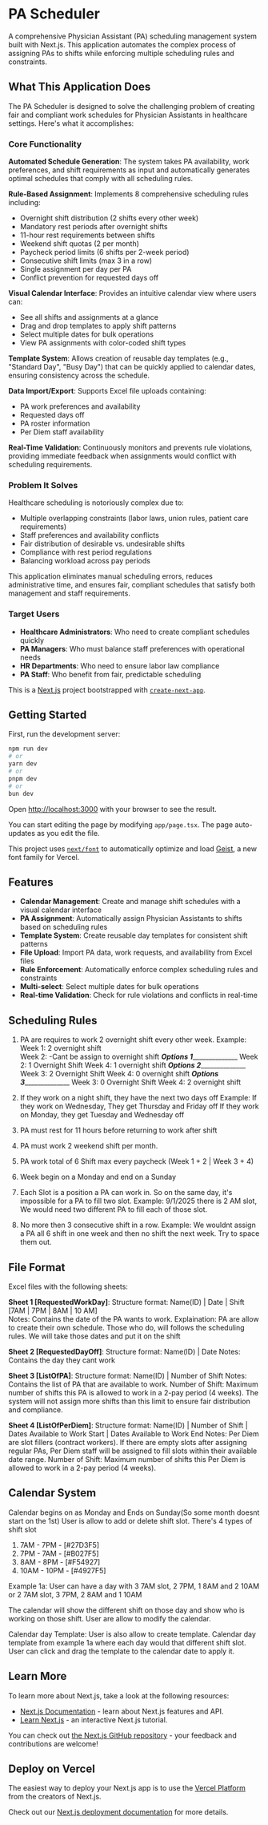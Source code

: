 # PA Scheduler

A comprehensive Physician Assistant (PA) scheduling management system built with Next.js. This application automates the complex process of assigning PAs to shifts while enforcing multiple scheduling rules and constraints.

## What This Application Does

The PA Scheduler is designed to solve the challenging problem of creating fair and compliant work schedules for Physician Assistants in healthcare settings. Here's what it accomplishes:

### Core Functionality

**Automated Schedule Generation**: The system takes PA availability, work preferences, and shift requirements as input and automatically generates optimal schedules that comply with all scheduling rules.

**Rule-Based Assignment**: Implements 8 comprehensive scheduling rules including:
- Overnight shift distribution (2 shifts every other week)
- Mandatory rest periods after overnight shifts
- 11-hour rest requirements between shifts
- Weekend shift quotas (2 per month)
- Paycheck period limits (6 shifts per 2-week period)
- Consecutive shift limits (max 3 in a row)
- Single assignment per day per PA
- Conflict prevention for requested days off

**Visual Calendar Interface**: Provides an intuitive calendar view where users can:
- See all shifts and assignments at a glance
- Drag and drop templates to apply shift patterns
- Select multiple dates for bulk operations
- View PA assignments with color-coded shift types

**Template System**: Allows creation of reusable day templates (e.g., "Standard Day", "Busy Day") that can be quickly applied to calendar dates, ensuring consistency across the schedule.

**Data Import/Export**: Supports Excel file uploads containing:
- PA work preferences and availability
- Requested days off
- PA roster information
- Per Diem staff availability

**Real-Time Validation**: Continuously monitors and prevents rule violations, providing immediate feedback when assignments would conflict with scheduling requirements.

### Problem It Solves

Healthcare scheduling is notoriously complex due to:
- Multiple overlapping constraints (labor laws, union rules, patient care requirements)
- Staff preferences and availability conflicts
- Fair distribution of desirable vs. undesirable shifts
- Compliance with rest period regulations
- Balancing workload across pay periods

This application eliminates manual scheduling errors, reduces administrative time, and ensures fair, compliant schedules that satisfy both management and staff requirements.

### Target Users

- **Healthcare Administrators**: Who need to create compliant schedules quickly
- **PA Managers**: Who must balance staff preferences with operational needs
- **HR Departments**: Who need to ensure labor law compliance
- **PA Staff**: Who benefit from fair, predictable scheduling

This is a [Next.js](https://nextjs.org) project bootstrapped with [`create-next-app`](https://nextjs.org/docs/app/api-reference/cli/create-next-app).

## Getting Started

First, run the development server:

```bash
npm run dev
# or
yarn dev
# or
pnpm dev
# or
bun dev
```

Open [http://localhost:3000](http://localhost:3000) with your browser to see the result.

You can start editing the page by modifying `app/page.tsx`. The page auto-updates as you edit the file.

This project uses [`next/font`](https://nextjs.org/docs/app/building-your-application/optimizing/fonts) to automatically optimize and load [Geist](https://vercel.com/font), a new font family for Vercel.

## Features

- **Calendar Management**: Create and manage shift schedules with a visual calendar interface
- **PA Assignment**: Automatically assign Physician Assistants to shifts based on scheduling rules
- **Template System**: Create reusable day templates for consistent shift patterns
- **File Upload**: Import PA data, work requests, and availability from Excel files
- **Rule Enforcement**: Automatically enforce complex scheduling rules and constraints
- **Multi-select**: Select multiple dates for bulk operations
- **Real-time Validation**: Check for rule violations and conflicts in real-time

## Scheduling Rules

1. PA are requires to work 2 overnight shift every other week.
    Example: 
        Week 1: 2 overnight shift         
        Week 2: -Cant be assign to overnight shift
        _____Options 1___________________
        Week 2: 1 Overnight Shift 
        Week 4: 1 overnight shift 
        _____Options 2___________________
        Week 3: 2 Overnight Shift 
        Week 4: 0 overnight shift 
        _____Options 3___________________
        Week 3: 0 Overnight Shift 
        Week 4: 2 overnight shift 



2. If they work on a night shift, they have the next two days off
    Example:
        If they work on Wednesday, They get Thursday and Friday off
        If they work on Monday, they get Tuesday and Wednesday off

3. PA must rest for 11 hours before returning to work after shift

4. PA must work 2 weekend shift per month.     

5. PA work total of 6 Shift max every paycheck (Week 1 + 2 | Week 3 + 4)

6. Week begin on a Monday and end on a Sunday

7. Each Slot is a position a PA can work in. So on the same day, it's impossible for a PA to fill two slot. 
    Example: 9/1/2025 there is 2 AM slot, We would need two different PA to fill each of those slot.

8. No more then 3 consecutive shift in a row.
    Example: We wouldnt assign a PA all 6 shift in one week and then no shift the next week. Try to space them out.

## File Format

Excel files with the following sheets:

**Sheet 1 [RequestedWorkDay]**: 
    Structure format: Name(ID) | Date | Shift [7AM | 7PM | 8AM | 10 AM]     
    Notes: Contains the date of the PA wants to work. 
    Explaination: PA are allow to create their own schedule. Those who do, will follows the scheduling rules.
    We will take those dates and put it on the shift

**Sheet 2 [RequestedDayOff]**: 
      Structure format: Name(ID) | Date 
      Notes: Contains the day they cant work

**Sheet 3 [ListOfPA]**: 
    Structure format: Name(ID) | Number of Shift
    Notes: Contains the list of PA that are available to work.
    Number of Shift: Maximum number of shifts this PA is allowed to work in a 2-pay period (4 weeks).
    The system will not assign more shifts than this limit to ensure fair distribution and compliance.

**Sheet 4 [ListOfPerDiem]**:
    Structure format: Name(ID) | Number of Shift | Dates Available to Work Start | Dates Available to Work End
    Notes: Per Diem are slot fillers (contract workers). If there are empty slots after assigning regular PAs, 
    Per Diem staff will be assigned to fill slots within their available date range.
    Number of Shift: Maximum number of shifts this Per Diem is allowed to work in a 2-pay period (4 weeks).

## Calendar System

Calendar begins on as Monday and Ends on Sunday(So some month doesnt start on the 1st)
User is allow to add or delete shift slot. There's 4 types of shift slot
1. 7AM - 7PM - [#27D3F5]
2. 7PM - 7AM - [#B027F5]
3. 8AM - 8PM - [#F54927]
4. 10AM - 10PM - [#4927F5]

Example 1a:
User can have a day with 
3 7AM slot, 2 7PM, 1 8AM and 2 10AM or 
2 7AM slot, 3 7PM, 2 8AM and 1 10AM 

The calendar will show the different shift on those day and show who is working on those shift. User are allow to modify the calendar. 

Calendar day Template:
User is also allow to create template. Calendar day template from example 1a where each day would that different shift slot. User can click and drag the template to the calendar date to apply it.

## Learn More

To learn more about Next.js, take a look at the following resources:

- [Next.js Documentation](https://nextjs.org/docs) - learn about Next.js features and API.
- [Learn Next.js](https://nextjs.org/learn) - an interactive Next.js tutorial.

You can check out [the Next.js GitHub repository](https://github.com/vercel/next.js) - your feedback and contributions are welcome!

## Deploy on Vercel

The easiest way to deploy your Next.js app is to use the [Vercel Platform](https://vercel.com/new?utm_medium=default-template&filter=next.js&utm_source=create-next-app&utm_campaign=create-next-app-readme) from the creators of Next.js.

Check out our [Next.js deployment documentation](https://nextjs.org/docs/app/building-your-application/deploying) for more details. 